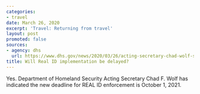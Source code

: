 ```yaml
---
categories:
- travel
date: March 26, 2020
excerpt: 'Travel: Returning from travel'
layout: post
promoted: false
sources:
- agency: dhs
  url: https://www.dhs.gov/news/2020/03/26/acting-secretary-chad-wolf-statement-real-id-enforcement-deadline
title: Will Real ID implementation be delayed?
---
```


Yes. Department of Homeland Security Acting Secretary Chad F. Wolf has indicated the new deadline for REAL ID enforcement is October 1, 2021.
